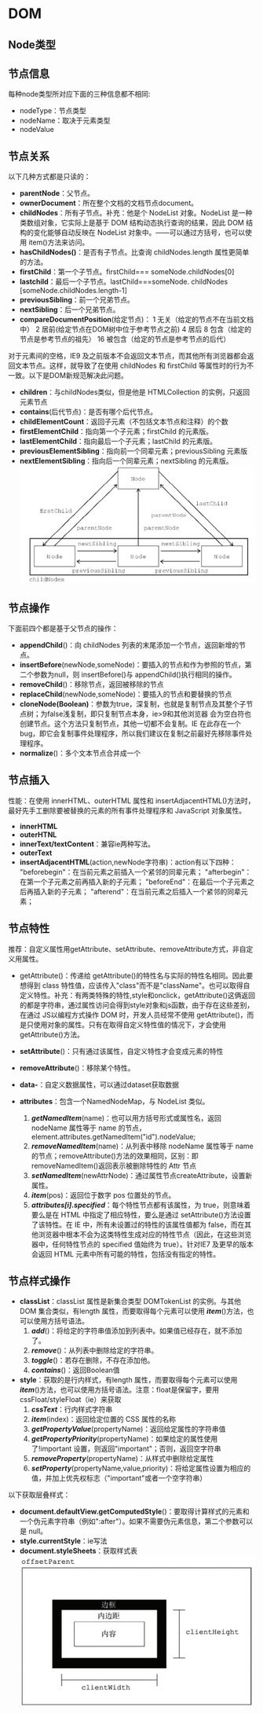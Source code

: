 # DOM
## Node类型
## 节点信息
每种node类型所对应下面的三种信息都不相同:
* nodeType：节点类型
* nodeName：取决于元素类型
* nodeValue
## 节点关系
以下几种方式都是只读的：
* **parentNode**：父节点。
* **ownerDocument**：所在整个文档的文档节点document。
* **childNodes**：所有子节点。补充：他是个 NodeList 对象。NodeList 是一种类数组对象，它实际上是基于 DOM 结构动态执行查询的结果，因此 DOM 结构的变化能够自动反映在 NodeList 对象中。——可以通过方括号，也可以使用 item()方法来访问。
* **hasChildNodes()**：是否有子节点。比查询 childNodes.length 属性更简单的方法。
* **firstChild**：第一个子节点。firstChild=== someNode.childNodes[0] 
* **lastchild**：最后一个子节点。lastChild===someNode.
childNodes [someNode.childNodes.length-1]
* **previousSibling**：前一个兄弟节点。
* **nextSibling**：后一个兄弟节点。
* **compareDocumentPosition**(给定节点)：
    1 无关（给定的节点不在当前文档中）
    2 居前(给定节点在DOM树中位于参考节点之前)
    4 居后
    8 包含（给定的节点是参考节点的祖先）
    16 被包含（给定的节点是参考节点的后代）


对于元素间的空格，IE9 及之前版本不会返回文本节点，而其他所有浏览器都会返回文本节点。这样，就导致了在使用 childNodes 和 firstChild 等属性时的行为不一致。以下是DOM新规范解决此问题。

* **children**：与childNodes类似，但是他是 HTMLCollection 的实例，只返回元素节点
* **contains**(后代节点)：是否有哪个后代节点。
* **childElementCount**：返回子元素（不包括文本节点和注释）的个数
* **firstElementChild**：指向第一个子元素；firstChild 的元素版。
* **lastElementChild**：指向最后一个子元素；lastChild 的元素版。
* **previousElementSibling**：指向前一个同辈元素；previousSibling 元素版
* **nextElementSibling**：指向后一个同辈元素；nextSibling 的元素版。
![image](https://github.com/snowBoby/DOM/blob/master/images/nodeRelation.png)
## 节点操作
下面前四个都是基于父节点的操作：
* **appendChild**()：向 childNodes 列表的末尾添加一个节点，返回新增的节点。
* **insertBefore**(newNode,someNode)：要插入的节点和作为参照的节点，第二个参数为null，则 insertBefore()与 appendChild()执行相同的操作。
* **removeChild**()：移除节点，返回被移除的节点
* **replaceChild**(newNode,someNode)：要插入的节点和要替换的节点
* **cloneNode(Boolean)**：参数为true，深复制，也就是复制节点及其整个子节点树；为false浅复制，即只复制节点本身，ie>9和其他浏览器 会为空白符也创建节点。这个方法只复制节点，其他一切都不会复制。IE 在此存在一个 bug，即它会复制事件处理程序，所以我们建议在复制之前最好先移除事件处理程序。
* **normalize**()：多个文本节点合并成一个
## 节点插入
性能：在使用 innerHTML、outerHTML 属性和 insertAdjacentHTML()方法时，最好先手工删除要被替换的元素的所有事件处理程序和 JavaScript 对象属性。
* **innerHTML**
* **outerHTNL**
* **innerText/textContent**：兼容ie两种写法。
* **outerText**
* **insertAdjacentHTML**(action,newNode字符串)：action有以下四种：
    "beforebegin"：在当前元素之前插入一个紧邻的同辈元素；
    "afterbegin"：在第一个子元素之前再插入新的子元素；
    "beforeEnd"：在最后一个子元素之后再插入新的子元素；
    "afterend"：在当前元素之后插入一个紧邻的同辈元素；
    
## 节点特性
推荐：自定义属性用getAttribute、setAttribute、removeAttribute方式，非自定义用属性。
* getAttribute()：传递给 getAttribute()的特性名与实际的特性名相同。因此要想得到 class 特性值，应该传入"class"而不是"className"。也可以取得自定义特性。补充：有两类特殊的特性,style和onclick，getAttribute()这俩返回的都是字符串，通过属性访问会得到style对象和js函数，由于存在这些差别，在通过 JS以编程方式操作 DOM 时，开发人员经常不使用 getAttribute()，而是只使用对象的属性。只有在取得自定义特性值的情况下，才会使用 getAttribute()方法。
* **setAttribute**()：只有通过该属性，自定义特性才会变成元素的特性
* **removeAttribute**()：移除某个特性。
* **data-**：自定义数据属性，可以通过dataset获取数据
* **attributes**：包含一个NamedNodeMap，与 NodeList 类似。

    1. ***getNamedItem***(name)：也可以用方括号形式或属性名，返回 nodeName 属性等于 name 的节点，element.attributes.getNamedItem("id").nodeValue;
    2. ***removeNamedItem***(name)：从列表中移除 nodeName 属性等于 name 的节点；removeAttribute()方法的效果相同，区别：即 removeNamedItem()返回表示被删除特性的 Attr 节点
    3. ***setNamedItem***(newAttrNode)：通过属性节点createAttribute，设置新属性。
    4. ***item***(pos)：返回位于数字 pos 位置处的节点。
    5. ***attributes[i].specified***：每个特性节点都有该属性，为 true，则意味着要么是在 HTML 中指定了相应特性，要么是通过 setAttribute()方法设置了该特性。在 IE 中，所有未设置过的特性的该属性值都为 false，而在其他浏览器中根本不会为这类特性生成对应的特性节点（因此，在这些浏览器中，任何特性节点的 specified 值始终为 true）。针对IE7 及更早的版本会返回 HTML 元素中所有可能的特性，包括没有指定的特性。
## 节点样式操作

* **classList**：classList 属性是新集合类型 DOMTokenList 的实例。与其他 DOM 集合类似，有length 属性，而要取得每个元素可以使用 ***item***()方法，也可以使用方括号语法。
    1. ***add***()：将给定的字符串值添加到列表中。如果值已经存在，就不添加了。
    2. ***remove***()：从列表中删除给定的字符串。
    3. ***toggle***()：若存在删除，不存在添加他。
    4. ***contains***()：返回Boolean值
* **style**：获取的是行内样式，有length 属性，而要取得每个元素可以使用 ***item***()方法，也可以使用方括号语法。注意：float是保留字，要用cssFloat/styleFloat（ie）来获取
    1. ***cssText***：行内样式字符串
    2. ***item***(index)：返回给定位置的 CSS 属性的名称
    3. ***getPropertyValue***(propertyName)：返回给定属性的字符串值
    4. ***getPropertyPriority***(propertyName)：如果给定的属性使用了!important 设置，则返回"important"；否则，返回空字符串
    5. ***removeProperty***(propertyName)：从样式中删除给定属性
    6. ***setProperty***(propertyName,value,priority)：将给定属性设置为相应的值，并加上优先权标志（"important"或者一个空字符串）

以下获取层叠样式：
* **document.defaultView.getComputedStyle**()：要取得计算样式的元素和一个伪元素字符串（例如":after"）。如果不需要伪元素信息，第二个参数可以是 null。
* **style.currentStyle**：ie写法
* **document.styleSheets**：获取样式表
![image](https://github.com/snowBoby/DOM/blob/master/images/client.png)
